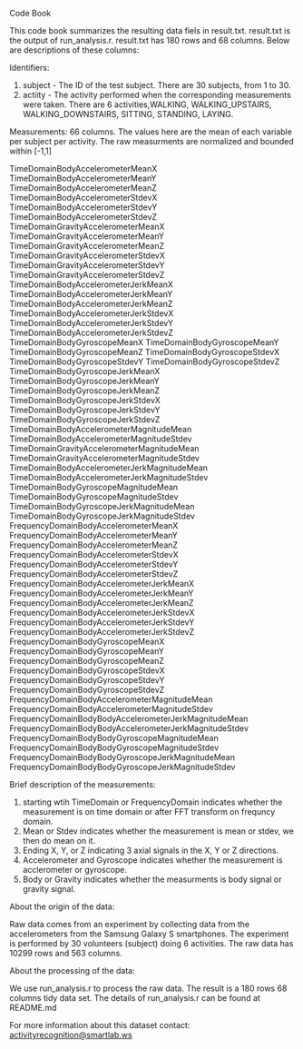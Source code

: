 Code Book

This code book summarizes the resulting data fiels in result.txt.  result.txt is the output of run_analysis.r.  result.txt has 180 rows and 68 columns.  Below are descriptions of these columns:

Identifiers:
1. subject - The ID of the test subject.  There are 30 subjects, from 1 to 30.
2. actiity - The activity performed when the corresponding measurements were taken. There are 6 activities,WALKING, WALKING_UPSTAIRS, WALKING_DOWNSTAIRS, SITTING, STANDING, LAYING.

Measurements:
66 columns.  The values here are the mean of each variable per subject per activity.  The raw measurments are normalized and bounded within [-1,1]

TimeDomainBodyAccelerometerMeanX
TimeDomainBodyAccelerometerMeanY
TimeDomainBodyAccelerometerMeanZ
TimeDomainBodyAccelerometerStdevX
TimeDomainBodyAccelerometerStdevY
TimeDomainBodyAccelerometerStdevZ
TimeDomainGravityAccelerometerMeanX
TimeDomainGravityAccelerometerMeanY
TimeDomainGravityAccelerometerMeanZ
TimeDomainGravityAccelerometerStdevX
TimeDomainGravityAccelerometerStdevY
TimeDomainGravityAccelerometerStdevZ
TimeDomainBodyAccelerometerJerkMeanX
TimeDomainBodyAccelerometerJerkMeanY
TimeDomainBodyAccelerometerJerkMeanZ
TimeDomainBodyAccelerometerJerkStdevX
TimeDomainBodyAccelerometerJerkStdevY
TimeDomainBodyAccelerometerJerkStdevZ
TimeDomainBodyGyroscopeMeanX
TimeDomainBodyGyroscopeMeanY
TimeDomainBodyGyroscopeMeanZ
TimeDomainBodyGyroscopeStdevX
TimeDomainBodyGyroscopeStdevY
TimeDomainBodyGyroscopeStdevZ
TimeDomainBodyGyroscopeJerkMeanX
TimeDomainBodyGyroscopeJerkMeanY
TimeDomainBodyGyroscopeJerkMeanZ
TimeDomainBodyGyroscopeJerkStdevX
TimeDomainBodyGyroscopeJerkStdevY
TimeDomainBodyGyroscopeJerkStdevZ
TimeDomainBodyAccelerometerMagnitudeMean
TimeDomainBodyAccelerometerMagnitudeStdev
TimeDomainGravityAccelerometerMagnitudeMean
TimeDomainGravityAccelerometerMagnitudeStdev
TimeDomainBodyAccelerometerJerkMagnitudeMean
TimeDomainBodyAccelerometerJerkMagnitudeStdev
TimeDomainBodyGyroscopeMagnitudeMean
TimeDomainBodyGyroscopeMagnitudeStdev
TimeDomainBodyGyroscopeJerkMagnitudeMean
TimeDomainBodyGyroscopeJerkMagnitudeStdev
FrequencyDomainBodyAccelerometerMeanX
FrequencyDomainBodyAccelerometerMeanY
FrequencyDomainBodyAccelerometerMeanZ
FrequencyDomainBodyAccelerometerStdevX
FrequencyDomainBodyAccelerometerStdevY
FrequencyDomainBodyAccelerometerStdevZ
FrequencyDomainBodyAccelerometerJerkMeanX
FrequencyDomainBodyAccelerometerJerkMeanY
FrequencyDomainBodyAccelerometerJerkMeanZ
FrequencyDomainBodyAccelerometerJerkStdevX
FrequencyDomainBodyAccelerometerJerkStdevY
FrequencyDomainBodyAccelerometerJerkStdevZ
FrequencyDomainBodyGyroscopeMeanX
FrequencyDomainBodyGyroscopeMeanY
FrequencyDomainBodyGyroscopeMeanZ
FrequencyDomainBodyGyroscopeStdevX
FrequencyDomainBodyGyroscopeStdevY
FrequencyDomainBodyGyroscopeStdevZ
FrequencyDomainBodyAccelerometerMagnitudeMean
FrequencyDomainBodyAccelerometerMagnitudeStdev
FrequencyDomainBodyBodyAccelerometerJerkMagnitudeMean
FrequencyDomainBodyBodyAccelerometerJerkMagnitudeStdev
FrequencyDomainBodyBodyGyroscopeMagnitudeMean
FrequencyDomainBodyBodyGyroscopeMagnitudeStdev
FrequencyDomainBodyBodyGyroscopeJerkMagnitudeMean
FrequencyDomainBodyBodyGyroscopeJerkMagnitudeStdev

Brief description of the measurements:

1. starting wtih TimeDomain or FrequencyDomain indicates whether the measurement is on time domain or after FFT transform on frequncy domain.
2. Mean or Stdev indicates whether the measurement is mean or stdev, we then do mean on it.
3. Ending X, Y, or Z indicating 3 axial signals in the X, Y or Z directions.
4. Accelerometer and Gyroscope indicates whether the measurement is acclerometer or gyroscope.
5. Body or Gravity indicates whether the measurments is body signal or gravity signal.

About the origin of the data:

Raw data comes from an experiment by collecting data from the accelerometers from the Samsung Galaxy S smartphones.  The experiment is performed by 30 volunteers (subject) doing 6 activities.  The raw data has 10299 rows and 563 columns.

About the processing of the data:

We use run_analysis.r to process the raw data.  The result is a 180 rows 68 columns tidy data set.  The details of run_analysis.r can be found at README.md

For more information about this dataset contact: activityrecognition@smartlab.ws
